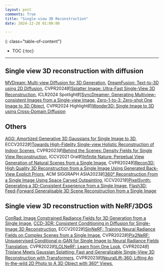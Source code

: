 ```yaml
---
layout: post
comments: True
title: "Single-view 3D Reconstruction"
date: 2024-12-28 01:09:00

---
```


<!--more-->

{: class="table-of-content"}
* TOC
{:toc}

---

## Single view 3D reconstruction with diffusion

[MVDream: Multi-view Diffusion for 3D Generation](https://mv-dream.github.io/), [DreamFusion: Text-to-3D using 2D Diffusion](https://github.com/ashawkey/stable-dreamfusion/tree/main), CVPR2024的[Splatter Image: Ultra-Fast Single-View
3D Reconstruction](https://szymanowiczs.github.io/splatter-image), ICLR2024 Spotlight的[SyncDreamer: Generating Multiview-consistent Images
from a Single-view Image](https://liuyuan-pal.github.io/SyncDreamer/), [Zero-1-to-3: Zero-shot One Image to 3D Object](https://zero123.cs.columbia.edu/), CVPR2024 Highlight的[Wonder3D: Single Image to 3D using Cross-Domain Diffusion](https://www.xxlong.site/Wonder3D/)


## Others

[AGG: Amortized Generative 3D Gaussians for Single Image to 3D](https://ir1d.github.io/AGG/), ECCV2022的[Towards High-Fidelity Single-view Holistic Reconstruction of Indoor Scenes](https://github.com/GAP-LAB-CUHK-SZ/InstPIFu?tab=readme-ov-file), CVPR2023的[Behind the Scenes: Density Fields for Single View Reconstruction](https://fwmb.github.io/bts/), ICCV2021 Oral的[Infinite Nature: Perpetual View Generation of Natural Scenes from a Single Image](https://infinite-nature.github.io/), CVPR2024的[Recon3D: High Quality 3D Reconstruction from a Single Image Using Generated Back-View Explicit Priors](https://openaccess.thecvf.com/content/CVPR2024W/NRI/papers/Chen_Recon3D_High_Quality_3D_Reconstruction_from_a_Single_Image_Using_CVPRW_2024_paper.pdf), ACM SIGGRAPH ASIA2023的[360° Reconstruction From a Single Image Using Space Carved Outpainting](https://cg.postech.ac.kr/research/POP3D/), ICCV2021的[PixelSynth: Generating a 3D-Consistent Experience from a Single Image](https://crockwell.github.io/pixelsynth/), [Flash3D: Feed-Forward Generalisable 3D Scene Reconstruction from a Single Image](https://www.robots.ox.ac.uk/~vgg/research/flash3d/)

## Single view 3D reconstruction with NeRF/3DGS

[ConRad: Image Constrained Radiance Fields for 3D Generation from a Single Image](https://arxiv.org/pdf/2311.05230), [CCD-3DR: Consistent Conditioning in Diffusion for Single-Image 3D Reconstruction](https://arxiv.org/pdf/2308.07837), ECCV2022的[SinNeRF: Training Neural Radiance Fields on Complex Scenes from a Single Image](https://vita-group.github.io/SinNeRF/), CVPR2022的[Pix2NeRF: Unsupervised Conditional p-GAN for Single Image to Neural Radiance Fields Translation](https://github.com/primecai/Pix2NeRF), CVPR2022的[LOLNeRF: Learn from One Look](https://ubc-vision.github.io/lolnerf/), CVPR2024的[Triplane Meets Gaussian Splatting: Fast and Generalizable Single-View 3D Reconstruction with Transformers](https://zouzx.github.io/TriplaneGaussian/), CVPR2023的[NeuralLift-360: Lifting An In-the-wild 2D Photo to A 3D Object with 360° Views](https://vita-group.github.io/NeuralLift-360/), 
